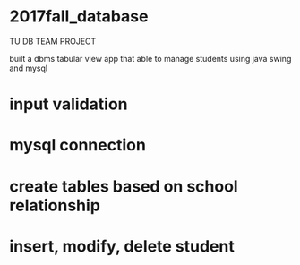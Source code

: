 # 2017fall_database
TU DB TEAM PROJECT

built a dbms tabular view app that able to manage students using java swing and mysql
# input validation
# mysql connection
# create tables based on school relationship
# insert, modify, delete student
